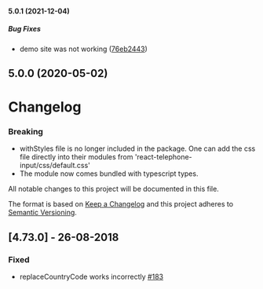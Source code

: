 #### 5.0.1 (2021-12-04)

##### Bug Fixes

*  demo site was not working ([76eb2443](https://github.com/mukeshsoni/react-telephone-input/commit/76eb2443b471791e685ddbd4eab4269feabe5009))

## 5.0.0 (2020-05-02)

# Changelog

### Breaking 
- withStyles file is no longer included in the package. One can add the css file
  directly into their modules from 'react-telephone-input/css/default.css'
- The module now comes bundled with typescript types.

All notable changes to this project will be documented in this file.

The format is based on [Keep a Changelog](http://keepachangelog.com/en/1.0.0/)
and this project adheres to [Semantic Versioning](http://semver.org/spec/v2.0.0.html).

## [4.73.0] - 26-08-2018

### Fixed

- replaceCountryCode works incorrectly [#183](https://github.com/mukeshsoni/react-telephone-input/issues/183)
